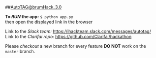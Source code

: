 ##AutoTAG@brumHack_3.0  

**To _RUN_ the app:** `$ python app.py`  
then open the displayed link in the browser  

Link to the *Slack team:* https://ihackteam.slack.com/messages/autotag/  
Link to the *Clarifai repo:* https://github.com/Clarifai/hackathon

Please _checkout_ a new branch for every feature **DO NOT**  work on the `master` branch.